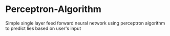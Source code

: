 # Perceptron-Algorithm
Simple single layer feed forward neural network using perceptron algorithm to predict lies based on user's input
